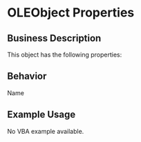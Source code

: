 # OLEObject Properties

## Business Description
This object has the following properties:

## Behavior
Name

## Example Usage
No VBA example available.